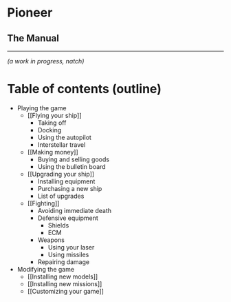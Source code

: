 # Pioneer #

## The Manual ##
----------

*(a work in progress, natch)*

# Table of contents (outline)

- Playing the game
    - [[Flying your ship]]
        - Taking off
        - Docking
        - Using the autopilot
        - Interstellar travel
    - [[Making money]]
        - Buying and selling goods
        - Using the bulletin board
    - [[Upgrading your ship]]
        - Installing equipment
        - Purchasing a new ship
        - List of upgrades
    - [[Fighting]]
        - Avoiding immediate death
        - Defensive equipment
            - Shields
            - ECM
        - Weapons
            - Using your laser
            - Using missiles
        - Repairing damage
- Modifying the game
    - [[Installing new models]]
    - [[Installing new missions]]
    - [[Customizing your game]]

